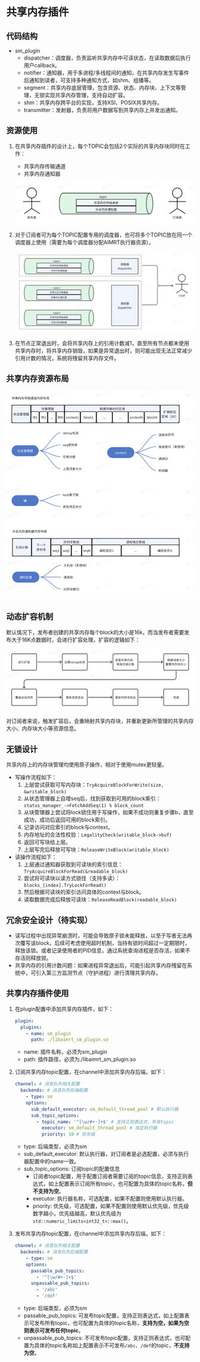 # 共享内存插件

## 代码结构
- sm_plugin
  - dispatcher：调度器，负责监听共享内存中可读状态，在读取数据后执行用户callback。
  - notifier：通知器，用于多进程/多线程间的通知，在共享内存发生写事件后通知到读者，可支持多种通知方式，如shm、组播等。
  - segment：共享内存底层管理，包含资源、状态、内存块、上下文等管理，无锁实现共享内存管理，支持自动扩容。
  - shm：共享内存跨平台的实现，支持XSI、POSIX共享内存。
  - transmitter：发射器，负责将用户数据写到共享内存上并发出通知。

## 资源使用
1. 在共享内存插件的设计上，每个TOPIC会包括2个实际的共享内存块同时在工作：
    - 共享内存传输通道
    - 共享内存通知器

    ![](./picture/共享内存topic资源使用.png)


2. 对于订阅者可为每个TOPIC配置专用的调度器，也可将多个TOPIC放在同一个调度器上使用（需要为每个调度器分配AIMRT执行器资源）。

    ![](./picture/共享内存调度器.png)


3. 在节点正常退出时，会将共享内存上的引用计数减1，直至所有节点都未使用共享内存时，将共享内存销毁，如果是异常退出时，则可能出现无法正常减少引用计数的情况，系统将残留共享内存文件。

## 共享内存资源布局

  ![](./picture/共享内存资源布局.png)

## 动态扩容机制

默认情况下，发布者创建的共享内存每个block的大小是16k，而当发布者需要发布大于16K点数据时，会进行扩容处理，扩容的逻辑如下：

  ![](./picture/共享内存动态扩容机制.png)

对订阅者来说，触发扩容后，会重映射共享内存块，并重新更新所管理的共享内存大小、内存块大小等资源信息。

## 无锁设计
共享内存上的内存块管理均使用原子操作，相对于使用mutex更轻量。
- 写操作流程如下：
  1. 上层尝试获取可写内存块：`TryAcquireBlockForWrite(size, &writable_block)`
  2. 从状态管理器上自增seq后，找到获取到可用的block索引： `status_manager_->FetchAddSeq(1) % block_count`
  3. 从块管理器上尝试将lock锁住用于写操作，如果不成功则重复步骤b，直至成功，成功后返回可用的block索引。
  4. 记录访问对应索引的block与context。
  5. 内存地址的合法性校验：`LegalityCheck(writable_block->buf)`
  6. 返回可写块给上层。
  7. 上层写完后释放可写块：`ReleaseWriteBlock(writable_block)`
- 读操作流程如下：
  1. 上层通过通知器获取到可读块的索引信息：`TryAcquireBlockForRead(&readable_block)`
  2. 尝试将可读块以读方式锁住（支持多读）：`blocks_[index].TryLockForRead()`
  3. 然后根据可读块的索引访问具体的context与block。
  4. 读取数据完成后释放可读块：`ReleaseReadBlock(readable_block)`

## 冗余安全设计（待实现）
- 读写过程中出现异常崩溃时，可能会导致原子锁未能释放，以至于写者无法再次覆写该block，后续可考虑使用超时机制，当持有锁时间超过一定期限时，释放该锁。或者记录使用者的PID信息，通过系统查询进程是否存活，如果不存活则释放锁。
- 共享内存的引用计数问题：如果进程异常退出后，可能引起共享内存残留在系统中，可引入第三方监测节点（守护进程）进行清理共享内存。


## 共享内存插件使用

1. 在plugin配置中添加共享内存插件，如下：

    ```yaml
    plugin:
      plugins:
        - name: sm_plugin
          path: ./libaimrt_sm_plugin.so
    ```

   - name: 插件名称，必须为sm_plugin
   - path: 插件路径，必须为./libaimrt_sm_plugin.so

2. 订阅共享内存topic配置，在channel中添加共享内存后端，如下：

    ```yaml
    channel: # 消息队列相关配置
      backends: # 消息队列后端配置
        - type: sm
        options:
          sub_default_executor: sm_default_thread_pool # 默认执行器
          sub_topic_options:
            - topic_name: '^[\w/#+-]+$' # 支持正则表达式，所有topic
              executor: sm_default_thread_pool # 指定执行器
              priority: 10 # 优先级
    ```

    - type: 后端类型，必须为sm
    - sub_default_executor: 默认执行器，对订阅者是必选配置，必须与执行器配置中的name一致。
    - sub_topic_options: 订阅topic的配置信息
      - 订阅者topic配置，用于配置订阅者需要订阅的topic信息，支持正则表达式，如上配置表示订阅所有topic，也可配置为具体的topic名称，**但不支持为空**。
      - executor: 执行器名称，可选配置，如果不配置则使用默认执行器。
      - priority: 优先级，可选配置，如果不配置则使用默认优先级，优先级数字越小，优先级越高，默认优先级为`std::numeric_limits<int32_t>::max()`。

3. 发布共享内存topic配置，在channel中添加共享内存后端，如下：

    ```yaml
    channel: # 消息队列相关配置
      backends: # 消息队列后端配置
        - type: sm
        options:
          passable_pub_topics:
            - '^[\w/#+-]+$'
          unpassable_pub_topics:
            - '/abc'
            - '/def'
    ```
    - type: 后端类型，必须为sm
    - passable_pub_topics: 可发布topic配置，支持正则表达式，如上配置表示可发布所有topic，也可配置为具体的topic名称，**支持为空，如果为空则表示可发布任何topic**。
    - unpassable_pub_topics: 不可发布topic配置，支持正则表达式，也可配置为具体的topic名称如上配置表示不可发布`/abc`、`/def`的topic，**不支持为空**。


